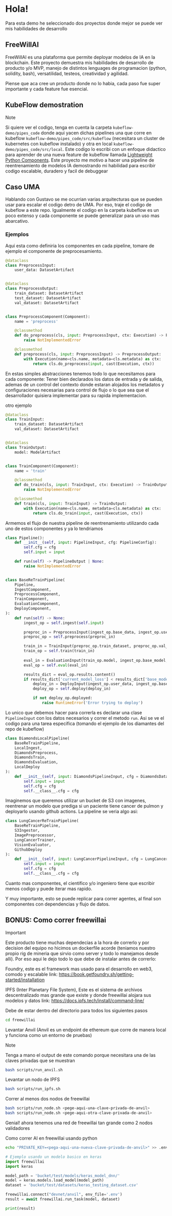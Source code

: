 # Hola!
Para esta demo he seleccionado dos proyectos donde mejor se puede ver mis habilidades de desarrollo

## FreeWillAI
FreeWillAI es una plataforma que permite deployar modelos de IA en la blockchain.
Este proyecto demuestra mis habilidades de desarrollo de producto y/o MVP, manejo de distintos lenguages de programacion (python, solidity, bash), versatilidad, testeos, creatividad y agilidad.

Piense que aca cree un producto donde no lo habia, cada paso fue super importante y cada feature fue esencial.

## KubeFlow demostration
> [!NOTE]
> Si quiere ver el codigo, tenga en cuenta la carpeta `kubeflow-demo/pipes_code` donde aqui yacen dichas pipelines una que corre en kubeflow `kubeflow-demo/pipes_code/src/kubeflow` (necesitara un cluster de kubernetes con kubeflow instalado) y otra en local `kubeflow-demo/pipes_code/src/local`.
Este codigo lo escribi con un enfoque didactico para aprender de una nueva feature de kubeflow llamada [Lightweight Python Components](https://www.kubeflow.org/docs/components/pipelines/v2/components/lightweight-python-components/).
Este proyecto me motivo a hacer una pipeline de reentrenamiento de modelos IA demostrando mi habilidad para escribir codigo escalable, duradero y facil de debuggear

## Caso UMA
Hablando con Gustavo se me ocurrian varias arquitecturas que se pueden usar para escalar el codigo detro de UMA. Por eso, traje el codigo de kubeflow a este repo.
Igualmente el codigo en la carpeta kubeflow es un poco extenso y cada componente se puede generalizar para un uso mas abarcativo.

### Ejemplos

Aqui esta como definiria los componentes en cada pipeline, tomare de ejemplo el componente de preprocesamiento.
```python
@dataclass
class PreprocessInput:
    user_data: DatasetArtifact


@dataclass
class PreprocessOutput:
    train_dataset: DatasetArtifact
    test_dataset: DatasetArtifact
    val_dataset: DatasetArtifact


class PreprocessComponent(Component):
    name = 'preprocess'

    @classmethod
    def do_preprocess(cls, input: PreprocessInput, ctx: Execution) -> PreprocessOutput:
        raise NotImplementedError

    @classmethod
    def preprocess(cls, input: PreprocessInput) -> PreprocessOutput:
        with Execution(name=cls.name, metadata=cls.metadata) as ctx:
            return cls.do_preprocess(input, cast(Execution, ctx))
```
En estas simples abstracciones tenemos todo lo que necesitamos para cada componente: Tener bien declarados los datos de entrada y de salida, ademas de un control del contexto donde estaran alojados los metadatos y configuraciones necesarias para control de flujo o lo que sea que el desarrollador quisiera implementar para su rapida implementacion.

otro ejemplo
```python
@dataclass
class TrainInput:
    train_dataset: DatasetArtifact
    val_dataset: DatasetArtifact


@dataclass
class TrainOutput:
    model: ModelArtifact


class TrainComponent(Component):
    name = 'train'

    @classmethod
    def do_train(cls, input: TrainInput, ctx: Execution) -> TrainOutput:
        raise NotImplementedError

    @classmethod
    def train(cls, input: TrainInput) -> TrainOutput:
        with Execution(name=cls.name, metadata=cls.metadata) as ctx:
            return cls.do_train(input, cast(Execution, ctx))
```

Armemos el flujo de nuestra pipeline de reentrenamiento utilizando cada uno de estos componentes y ya lo tendriamos
```python
class Pipeline():
    def __init__(self, input: PipelineInput, cfg: PipelineConfig):
        self.cfg = cfg
        self.input = input

    def run(self) -> PipelineOutput | None:
        raise NotImplementedError


class BaseReTrainPipeline(
    Pipeline,
    IngestComponent,
    PreprocessComponent,
    TrainComponent,
    EvaluationComponent,
    DeployComponent,
):
    def run(self) -> None:
        ingest_op = self.ingest(self.input)

        preproc_in = PreprocessInput(ingest_op.base_data, ingest_op.user_data)
        preproc_op = self.preprocess(preproc_in)

        train_in = TrainInput(preproc_op.train_dataset, preproc_op.val_dataset)
        train_op = self.train(train_in)
        
        eval_in = EvaluationInput(train_op.model, ingest_op.base_model, preproc_op.test_dataset)
        eval_op = self.eval(eval_in)

        results_dict = eval_op.results.content()
        if results_dict['current_model_loss'] < results_dict['base_model_loss']:
            deploy_in = DeployInput(ingest_op.user_data, ingest_op.base_data, train_op.model)
            deploy_op = self.deploy(deploy_in)

            if not deploy_op.deployed:
                raise RuntimeError('Error trying to deploy')
```
Lo unico que debemos hacer para correrla es declarar una clase `PipelineInput` con los datos necesarios y correr el metodo `run`.
Asi se ve el codigo para una tarea especifica (tomando el ejemplo de los diamantes del repo de kubeflow)
```python
class DiamondsLocalPipeline(
    BaseReTrainPipeline,
    LocalIngest,
    DiamondsPreprocess,
    DiamondsTrain,
    DiamondsEvaluation,
    LocalDeploy
):
    def __init__(self, input: DiamondsPipelineInput, cfg = DiamondsDatasetConfig()):
        self.input = input
        self.cfg = cfg
        self.__class__.cfg = cfg
```
Imaginemos que queremos utilizar un bucket de S3 con imagenes, reentrenar un modelo que prediga si un paciente tiene cancer de pulmon y deployarlo usando github actions. La pipeline se veria algo asi:
```python
class LungCancerReTrainPipeline(
    BaseReTrainPipeline,
    S3Ingestor,
    ImagePreprocessor,
    LungCancerTrainer,
    VisionEvaluator,
    GithubDeploy
):
    def __init__(self, input: LungCancerPipelineInput, cfg = LungCancerDatasetConfig()):
        self.input = input
        self.cfg = cfg
        self.__class__.cfg = cfg
```
Cuanto mas componentes, el cientifico y/o ingeniero tiene que escribir menos codigo y puede iterar mas rapido.

Y muy importante, esto se puede replicar para correr agentes, al final son componentes con dependencias y flujo de datos.


## BONUS: Como correr freewillai
> [!IMPORTANT]
> Este producto tiene muchas dependecias a la hora de correrlo y por decision del equipo no hicimos un dockerfile acorde (teniamos nuestro propio rig de mineria que sirvio como server y todo lo manejamos desde alli).
> Por eso aqui le dejo todo lo que debe de instalar antes de correrlo:
> 
> Foundry, este es el framework mas usado para el desarrollo en web3, comodo y escalable
>   link: https://book.getfoundry.sh/getting-started/installation
>
> IPFS (Inter Planetary File System), Este es el sistema de archivos descentralizado mas grande que existe y donde freewillai alojara sus modelos y datos
>   link: https://docs.ipfs.tech/install/command-line/

Debe de estar dentro del directorio para todos los siguientes pasos
```bash
cd freewillai
```

Levantar Anvil (Anvil es un endpoint de ethereum que corre de manera local y funciona como un entorno de pruebas)
> [!NOTE]
> Tenga a mano el output de este comando porque necesitara una de las claves privadas que se muestran
```bash
bash scripts/run_anvil.sh
```

Levantar un nodo de IPFS
```bash
bash scripts/run_ipfs.sh
```

Correr al menos dos nodos de freewillai
```bash
bash scripts/run_node.sh <pege-aqui-una-clave-privada-de-anvil>
bash scripts/run_node.sh <pege-aqui-otra-clave-privada-de-anvil>
```

Genial! ahora tenemos una red de freewillai tan grande como 2 nodos validadores

Como correr AI en freewillai usando python
```bash
echo "PRIVATE_KEY=<pega-aqui-una-nueva-clave-privada-de-anvil>" >> .env
```
```python
# Ejemplo usando un modelo basico en keras
import freewillai
import keras

model_path = 'bucket/test/models/keras_model_dnn/'
model = keras.models.load_model(model_path)
dataset = 'bucket/test/datasets/keras_testing_dataset.csv'

freewillai.connect("devnet/anvil", env_file='.env')
result = await freewillai.run_task(model, dataset)

print(result)
```
